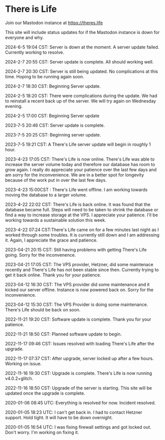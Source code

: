 # There is Life

Join our Mastodon instance at https://theres.life

This site will include status updates for if the Mastodon instance is down for everyone and why.

2024-6-5 19:04 CST: Server is down at the moment. A server update failed. Currently working to resolve.

2024-2-7 20:55 CST: Server update is complete. All should working well.

2024-2-7 20:30 CST: Server is still being updated. No complications at this time. Hoping to be running again soon.

2024-2-7 18:30 CST: Beginning Server update.

2024-2-5 18:20 CST: There were complications during the update. We had to reinstall a recent back up of the server. We will try again on Wednesday evening.

2024-2-5 17:00 CST: Beginning Server update

2023-7-5 20:46 CST: Server update is complete.

2023-7-5 20:25 CST: Beginning server update.

2023-7-5 19:21 CST: A There's Life server update will begin in roughly 1 hour.

2023-4-23 17:05 CST: There's Life is now online. There's Life was able to increase the server volume today and therefore our database has  room to grow again. I really do appreciate your patience over the last few days and am sorry for the inconvenience. We are in a better spot for longevity because of the work put in over the last few days.

2023-4-23 15:00CST : There's Life went offline. I am working towards moving the database to a larger volume.

2023-4-22 22:02 CST: There's Life is back online. It was found that the database became full. Steps will need to be taken to shrink the database or find a way to increase storage at the VPS. I appreciate your patience. I'll be working towards a sustainable solution this week.

2023-4-22 07:24 CST:There's Life came on for a few minutes last night as I worked through some troubles. It is currently still down and I am addressing it. Again, I appreciate the grace and patience. 

2023-04-21 20:15 CST: Still having problems with getting There's Life going. Sorry for the inconvenence. 

2023-04-21 17:05 CST: The VPS provider, Hetzner, did some maintenace recently and There's Life has not been stable since then. Currently trying to get it back online. Thank you for your patience. 

2023-04-12 16:30 CST: The VPS provider did some maintenance and it kicked our server offline. Instance is now powered back on. Sorry for the inconvenience.

2023-04-12 15:30 CST: The VPS Provider is doing some maintenance. There's Life should be back on soon. 

2022-11-21 19:20 CST: Software update is complete. Thank you for your patience.

2022-11-21 18:50 CST: Planned software update to begin.

2022-11-17 09:46 CST: Issues resolved with loading There's Life after the upgrade. 

2022-11-17 07:37 CST: After upgrade, server locked up after a few hours. Working on issue.

2022-11-16 19:30 CST: Upgrade is complete. There's Life is now running v4.0.2+glitch.

2022-11-16 18:50 CST: Upgrade of the server is starting. This site will be updated once the upgrade is complete. 

2020-01-06 08:45 UTC: Everything is resolved for now. Incident resolved. 

2020-01-05 18:23 UTC: I can't get back in. I had to contact Hetzner support. Hold tight. It will have to be down overnight. 

2020-01-05 16:54 UTC: I was fixing firewall settings and got locked out. Don't worry. I'm working on fixing it.
